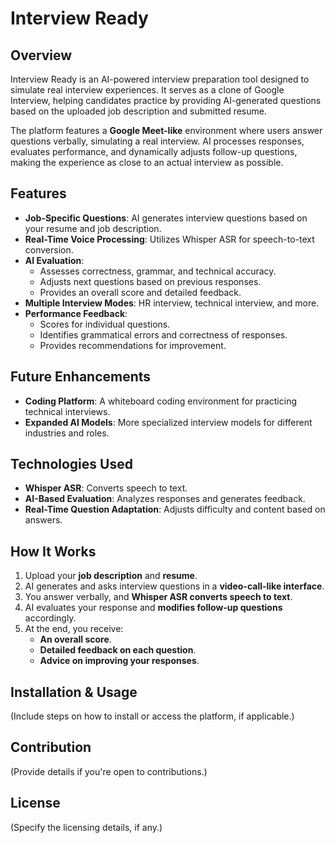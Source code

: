 # Interview Ready

## Overview
Interview Ready is an AI-powered interview preparation tool designed to simulate real interview experiences. It serves as a clone of Google Interview, helping candidates practice by providing AI-generated questions based on the uploaded job description and submitted resume.

The platform features a **Google Meet-like** environment where users answer questions verbally, simulating a real interview. AI processes responses, evaluates performance, and dynamically adjusts follow-up questions, making the experience as close to an actual interview as possible.

## Features
- **Job-Specific Questions**: AI generates interview questions based on your resume and job description.
- **Real-Time Voice Processing**: Utilizes Whisper ASR for speech-to-text conversion.
- **AI Evaluation**:
  - Assesses correctness, grammar, and technical accuracy.
  - Adjusts next questions based on previous responses.
  - Provides an overall score and detailed feedback.
- **Multiple Interview Modes**: HR interview, technical interview, and more.
- **Performance Feedback**:
  - Scores for individual questions.
  - Identifies grammatical errors and correctness of responses.
  - Provides recommendations for improvement.

## Future Enhancements
- **Coding Platform**: A whiteboard coding environment for practicing technical interviews.
- **Expanded AI Models**: More specialized interview models for different industries and roles.

## Technologies Used
- **Whisper ASR**: Converts speech to text.
- **AI-Based Evaluation**: Analyzes responses and generates feedback.
- **Real-Time Question Adaptation**: Adjusts difficulty and content based on answers.

## How It Works
1. Upload your **job description** and **resume**.
2. AI generates and asks interview questions in a **video-call-like interface**.
3. You answer verbally, and **Whisper ASR converts speech to text**.
4. AI evaluates your response and **modifies follow-up questions** accordingly.
5. At the end, you receive:
   - **An overall score**.
   - **Detailed feedback on each question**.
   - **Advice on improving your responses**.

## Installation & Usage
(Include steps on how to install or access the platform, if applicable.)

## Contribution
(Provide details if you're open to contributions.)

## License
(Specify the licensing details, if any.)

